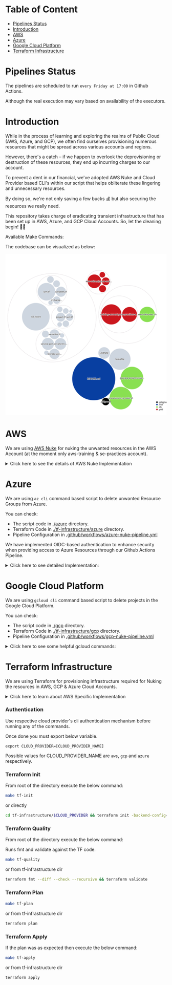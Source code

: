# Table of Content

- [Pipelines Status](#pipelines-status)
- [Introduction](#introduction)
- [AWS](#aws)
- [Azure](#azure)
- [Google Cloud Platform](#google-cloud-platform)
- [Terraform Infrastructure](#terraform-infrastructure)

# Pipelines Status

The pipelines are scheduled to run `every Friday at 17:00` in Github Actions.

Although the real execution may vary based on availability of the executors.

# Introduction

While in the process of learning and exploring the realms of Public Cloud (AWS, Azure, and GCP), we often find ourselves provisioning numerous resources that might be spread across various accounts and regions.

However, there's a catch – if we happen to overlook the deprovisioning or destruction of these resources, they end up incurring charges to our account.

To prevent a dent in our financial, we've adopted AWS Nuke and Cloud Provider based CLI's within our script that helps obliterate these lingering and unnecessary resources.

By doing so, we're not only saving a few bucks 💰 but also securing the resources we really need.

This repository takes charge of eradicating transient infrastructure that has been set up in AWS, Azure, and GCP Cloud Accounts. So, let the cleaning begin! 🚀🔥

Available Make Commands:

The codebase can be visualized as below:

![Visualization of the codebase](./diagram.svg)

# AWS

We are using [AWS Nuke](https://github.com/rebuy-de/aws-nuke) for nuking the unwanted resources in the AWS Account (at the moment only aws-training & se-practices account).

<details>
  <summary>Click here to see the details of AWS Nuke Implementation</summary>

### Table of Content

---

- [Considerations](#considerations)
- [Known Issues](#known-issues)
- [Prerequisite](#prerequisite)
- [Login to AWS Account](#login-to-aws-account)
- [AWS Nuke Execution](#aws-nuke-execution)
  - [On SE Practices Account](#on-se-practices-account)
    - [AWS Nuke Scan SE Practices](#aws-nuke-scan-se-practices)
    - [AWS Nuke Destroy SE Practices](#aws-nuke-destroy-se-practices)
  - [On Training Account](#on-training-account)
    - [AWS Nuke Scan Training](#aws-nuke-scan-training)
    - [AWS Nuke Destroy Training](#aws-nuke-destroy-training)
- [GitHub Actions](#github-actions)
- [To Do List](#to-do-list)

### Considerations

At the moment we are using two different yml configuration files per account for the below reasons, which may change in future:

- Separate config file to make it more readable
- Our current AWS IAM Credentials are configured to access resources only in the same account.

Below are the configuration files:
1. [training-account.yml](./training-account.yml) : 1234567890 - All the US regions & Global.
2. [se-practices-account.yml](./se-practices-account.yml) : 9087654321 - All regions & Global.

By default, not all AWS Regions are enabled hence when AWS-Nuke attempts to nuke the resources using the credentials we provided we get "401: AWS was not able to validate the provided access credentials" error.

Hence we have commented AWS regions that were not enabled in AWS Accounts as of 10th July 2021.

Reference links:
- [401 in non enabled Accounts](https://aws.amazon.com/premiumsupport/knowledge-center/iam-validate-access-credentials/)
- [Regional STS](https://aws.amazon.com/about-aws/whats-new/2019/04/aws-security-token-service-sts-now-supports-enabling-the-global-sts-endpoint-to-issue-session-tokens-compatible-with-all-aws-regions/)

Once logged in, to see enabled AWS Regions for the given account execute below:

```bash
aws ec2 describe-regions | jq -r '.Regions[].RegionName'
```

For further explanation you can reach out to:
- [Abhishek](https://github.com/abhisheksr01/)

### Known Issues

For the "Training" AWS account we have disabled execution on `eu-west-1` region as the Github Action fails to nuke any resources in the pipeline.

The above issue occured due to the `Out of Memory` for the `eu-west-1` region.
Hence until we are able to resolve the OOM issue we'll have to manually execute AWS Nuke by un commenting `eu-west-1` in the [training-account.yml](./nuke-configs/training-account.yml) and using below make command:

```ssh
make aws-nuke-destroy account="training"
```

One done kindly add the manual execution logs to the [manual-execution-logs](./manual-execution-logs) directory in the root of the repo for the tracing perspective.

## Prerequisite

- You should have AWS CLI configured.
- Terraform 1.0.1 or higher if you want to run terraform
- nice to have `make`, `jq` and `wget` installed
### Macbook
From the root of this repository execute the below command:
```bash
make aws-nuke-install
```
### Others
[Click here](https://github.com/rebuy-de/aws-nuke#install) to see AWS Nuke installation options.

Once installed rename the binary to "aws-nuke" and add it to the $PATH location.

## Login to AWS Account

Log in to the respective AWS Account against which you would like to perform AWS Nuke operations.

At the moment this repository has the configuration for `training` and `se-practices` accounts.

Note: You must have Admin Rights to perform the aws nuke operations.

## AWS Nuke Execution
### On SE Practices Account
#### AWS Nuke Scan SE Practices
The below command runs a scan against the configuration file to see what resources can be removed or lists nukeable resources.

The filtered resources will be tagged as `filtered by config` & the ones which can be removed as `would remove`.

You can see the resources filtered in the [se-practices-account.yml](./se-practices-account.yml) under the preset section.
```bash
make aws-nuke-scan account=se-practices
```
or directly:
```bash
cd nuke-configs && aws-nuke -c se-practices-account.yml --force
```
Here the `--force` flag skips the manual confirmation.

The above is identical to `terraform plan` and will not remove any resources.
#### AWS Nuke Destroy SE Practices
⚠️⚠️⚠️⚠️⚠️⚠️⚠️⚠️⚠️⚠️⚠️⚠️⚠️⚠️⚠️⚠️ WARNING ⚠️⚠️⚠️⚠️⚠️⚠️⚠️⚠️⚠️⚠️⚠️⚠️⚠️⚠️⚠️⚠️

<b>Do not run AWS Nuke against the production account.</br>
Make sure you have executed the scan command and thoroughly verified the resources to be nuked.</br>
In case of any confusion kindly DO NOT PROCEED with destroy.</b>

⚠️⚠️⚠️⚠️⚠️⚠️⚠️⚠️⚠️⚠️⚠️⚠️⚠️⚠️⚠️⚠️ WARNING ⚠️⚠️⚠️⚠️⚠️⚠️⚠️⚠️⚠️⚠️⚠️⚠️⚠️⚠️⚠️⚠️

<b>It's highly recommended that you use the [GitHub Actions pipeline](#github-actions) to nuke the resources as it'll be consistent and execution logs will be stored in the pipeline</b>

The below command runs against the configuration file to nuke/destroy resources.

The nuked resources will be tagged as `removed`.
```bash
make aws-nuke-destroy account=se-practices
```
or directly:
```bash
aws-nuke -c se-practices-account.yml --no-dry-run
```
Here the `--no-dry-run` flag allows the aws-nuke to nuke the resources and as a precautionary measure we do not add the `--force flag`.

The above is identical to `terraform apply` and will nuke the resource.
### On Training Account
#### AWS Nuke Scan Training
Make sure you are logged in to the Training account.

The below command runs a scan against the configuration file to see what resources can be removed or lists nukeable resources.

You can see the resources filtered in the [training-account.yml](./training-account.yml) under the preset section.
```bash
make aws-nuke-scan account=training
```
or directly:
```bash
cd nuke-configs && aws-nuke -c se-practices-account.yml --force
```
Here the `--force` flag skips the manual confirmation.

The above is identical to `terraform plan` and will not remove any resources.

Note: eu-west-1 is tricky as lots of bucket data is stored in this region.
#### AWS Nuke Destroy Training
⚠️⚠️⚠️⚠️⚠️⚠️⚠️⚠️⚠️⚠️⚠️⚠️⚠️⚠️⚠️⚠️ WARNING ⚠️⚠️⚠️⚠️⚠️⚠️⚠️⚠️⚠️⚠️⚠️⚠️⚠️⚠️⚠️⚠️

<b>Do not run AWS Nuke against the production account.</br>
Make sure you have executed the scan command and thoroughly verified the resources to be nuked.</br>
In case of any confusion kindly DO NOT PROCEED with destroy.</b>

⚠️⚠️⚠️⚠️⚠️⚠️⚠️⚠️⚠️⚠️⚠️⚠️⚠️⚠️⚠️⚠️ WARNING ⚠️⚠️⚠️⚠️⚠️⚠️⚠️⚠️⚠️⚠️⚠️⚠️⚠️⚠️⚠️⚠️

<b>It's highly recommended that you use the [GitHub Actions pipeline](#github-actions) to nuke the resources as it'll be consistent and execution logs will be stored in the pipeline</b>

The below command runs against the configuration file to nuke/destroy resources.

The nuked resources will be tagged as `removed`.
```bash
make aws-nuke-destroy account=training
```
or directly:
```bash
aws-nuke -c training-account.yml --no-dry-run
```
Here the `--no-dry-run` flag allows the aws-nuke to nuke the resources and as a precautionary measure we have not added the `--force` flag.

The above is identical to `terraform apply` and will nuke the resource.

## GitHub Actions
We have scheduled aws-nuke execution at <b>17:00 every Friday</b> in GitHub Actions pipeline or can be manually triggered.

The jobs uses IAM User created through Terraform and can assume Admin roles in respective accounts.

You can see the pipeline configuration [here](./.github/workflows/aws-nuke-pipeline.yml)

The pipeline has two independent jobs `se-practices` and `training` within the workflow of `nuke-aws-accounts`.

![](github-actions.png)

- se-practices: This job destroys resources in all regions and global in the se-practices account.
- training: This job destroys resources in all US regions and global in the training account.

The credentials required for GITHUB Actions are stored in the repository secrets & IAM user credentials as backup are stored in 1Password.

After the execution, the respective jobs uploads logs files as artifacts and can be downloaded from the GitHub Actions UI.

## To Do List

This is the list of things (Non Prioritized) which we need to do to make aws-nuke work better.

- Refactor Terraform code to reduce boiler plate & follow DRY
- IAM Assumed roles, assert the current approach of granting access. Implement if their is a better one!
- Terraform the manual role creation in se-practices account.
- Add Preset/filters for the resources which needs to stay and then after everyone's confirmation nuke training account.
- Nuke training for all regions (eu-west-1 is tricky as lots of bucket data is stored in this region)
- Check if we have other AWS Accounts which can be nuked.
- Check the best practice for running AWS-NUKE & assert the current implementation. ex single config vs multiple.
- Use python panda for better visualization of the aws-nuke stdouts.
- Execute AWS-Nuke <b>plan/scan</b> against the production account. Just to see what orphaned resources we have.DO NOT RUN DESTROY COMMAND IN PROD ACCOUNT.

</details>

# Azure

We are using `az cli` command based script to delete unwanted Resource Groups from Azure.

You can check:
- The script code in [./azure](./azure) directory.
- Terraform Code in [./tf-infrastructure/azure](./tf-infrastructure/azure/) directory.
- Pipeline Configuration in [.github/workflows/azure-nuke-pipeline.yml](.github/workflows/azure-nuke-pipeline.yml)

We have implemented OIDC-based authentication to enhance security when providing access to Azure Resources through our Github Actions Pipeline. 

<details>
  <summary>Click here to see detailed Implementation:</summary>

#### Setting Up OIDC Federated credentials for Github Actions.

The steps outlined below were followed to configure the OIDC setup.

- Create a Service Principal with OIDC Federated Credentials

Review the Terraform code located at [./tf-infrastructure/azure/service-principal.tf](./tf-infrastructure/azure/service-principal.tf) for insights into establishing the Service Principal Name (SPN) using OIDC Federated credentials through Terraform.

  Note: You may want to change `subject` attribute based on your requirements.

- Update the Github Actions pipeline YAML to allow OIDC by adding below permissions:
  ```yaml
  permissions:
    id-token: write
    contents: read
  ```
  
- Add below Azure Credentials in Github Secrets of the repository
  - Service Principal CLIENT_ID as `AZ_CLIENT_ID`
  - TENANT_ID as `AZ_TENANT_ID`
  - SUBSCRIPTION_ID as `AZ_SUBSCRIPTION_ID`

- Update Github Actions Pipeline YAML
  
  Add them as below:
  ```yaml
  - uses: azure/login@v1
    with:
      client-id: ${{ secrets.AZ_CLIENT_ID }}
      tenant-id: ${{ secrets.AZ_TENANT_ID }}
      subscription-id: ${{ secrets.AZ_SUBSCRIPTION_ID }}

  ```
  The official documentation explaining the process can be found [here](https://learn.microsoft.com/en-us/azure/active-directory/workload-identities/workload-identity-federation-create-trust?pivots=identity-wif-apps-methods-azp#github-actions).

</details>

# Google Cloud Platform

We are using `gcloud cli` command based script to delete projects in the Google Cloud Platform.

You can check:
- The script code in [./gcp](./gcp) directory.
- Terraform Code in [./tf-infrastructure/gcp](./tf-infrastructure/gcp/) directory.
- Pipeline Configuration in [.github/workflows/gcp-nuke-pipeline.yml](.github/workflows/gcp-nuke-pipeline.yml)

<details>
  <summary>Click here to see some helpful gcloud commands:</summary>

  - Authentication via Service Account
    ```
    gcloud auth activate-service-account [SERVICE_ACCOUNT_EMAIL] --key-file=[PATH_TO_CREDENTIALS_FILE]
    ```

  - WHO AM I Command:
    ```
    gcloud config list account --format "value(core.account)"
    ```

  - Set the GCP Project
    ```
    gcloud config set project $MY_PROJECT_ID
    ```

  - Finding GCP Project Creator (limited to 400 days)
    ```
    gcloud logging read --project gcp-projects-nuke \
    --order=asc --limit=1 \
    --format='table(protoPayload.methodName, protoPayload.authenticationInfo.principalEmail)'
    ```

  - Loading list of projects in CSV
    ```
    gcloud projects list --format='csv(createTime,lifecycleState,name,parent,projectId, projectNumber)' > gcp.csv
    ```

</details>

# Terraform Infrastructure
We are using Terraform for provisioning infrastructure required for Nuking the resources in AWS, GCP & Azure Cloud Accounts.

<details>
<summary>Click here to learn about AWS Specific Implementation</summary>

You must have Terraform 1.0.1 version installed and logged in to the `AWS Training Account` using google-auth.

The current terraform code creates a bucket in the training account to store the TF state and IAM Group, User, attaches Group policies and user to user group respectively.

Currently, we have manually created `aws-nuke-access-delegator-admin-role` in the `se-practices` which we should add in the TF.

Because it's the 🐔 and the 🥚 problem.
</details>

### Authentication

Use respective cloud provider's cli authentication mechanism before running any of the commands.

Once done you must export below variable.

```
export CLOUD_PROVIDER=[CLOUD_PROVIDER_NAME]
```

Possible values for CLOUD_PROVIDER_NAME are `aws`, `gcp` and `azure` respectively.

### Terraform Init

From root of the directory execute the below command:
```bash
make tf-init
```
or directly
```bash
cd tf-infrastructure/$CLOUD_PROVIDER && terraform init -backend-config=./backend-config.hcl
```

### Terraform Quality
From root of the directory execute the below command:

Runs fmt and validate against the TF code.
```bash
make tf-quality
```
or from tf-infrastructure dir
```bash
terraform fmt --diff --check --recursive && terraform validate
```

### Terraform Plan
```bash
make tf-plan
```
or from tf-infrastructure dir
```bash
terraform plan
```
### Terraform Apply
If the plan was as expected then execute the below command:
```bash
make tf-apply
```
or from tf-infrastructure dir
```bash
terraform apply
```